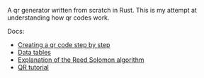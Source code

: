 A qr generator written from scratch in Rust.
This is my attempt at understanding how qr codes work.

Docs:
- [Creating a qr code step by step](https://www.nayuki.io/page/creating-a-qr-code-step-by-step)
- [Data tables](https://pythonhosted.org/PyQRCode/tables.html)
- [Explanation of the Reed Solomon algorithm](https://en.wikiversity.org/wiki/Reed%E2%80%93Solomon_codes_for_coders)
- [QR tutorial](https://www.thonky.com/qr-code-tutorial)
